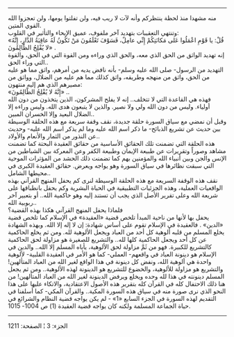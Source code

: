 ------------------------------------------------------------------------

منه مشهدا منذ لحظة ينتظركم وأنه لآت لا ريب فيه، ولن تفلتوا يومها، ولن
تعجزوا الله القوي المتين.  
وتنتهي التعقيبات بتهديد آخر ملفوف، عميق الإيحاء والتأثير في القلوب:  
«قُلْ: يا قَوْمِ اعْمَلُوا عَلى مَكانَتِكُمْ إِنِّي عامِلٌ، فَسَوْفَ تَعْلَمُونَ مَنْ تَكُونُ لَهُ عاقِبَةُ
الدَّارِ، إِنَّهُ لا يُفْلِحُ الظَّالِمُونَ» .  
إنه تهديد الواثق من الحق الذي معه، والحق الذي وراءه ومن القوة التي في
الحق، والقوة التي وراء الحق..  
التهديد من الرسول- صلى الله عليه وسلم- بأنه نافض يديه من أمرهم، واثق مما
هو عليه من الحق، واثق من منهجه وطريقه، واثق كذلك مما هم عليه من الضلال،
وواثق من مصيرهم الذي هم إليه منتهون:  
«إِنَّهُ لا يُفْلِحُ الظَّالِمُونَ» ..  
فهذه هي القاعدة التي لا تتخلف.. إنه لا يفلح المشركون، الذين يتخذون من
دون الله أولياء. وليس من دون الله ولي ولا نصير. والذين لا يتبعون هدى
الله. وليس وراءه إلا الضلال البعيد وإلا الخسران المبين..  
وقبل أن نمضي مع سياق السورة حلقة جديدة، نقف وقفة سريعة مع هذه الحلقة
الوسيطة بين حديث عن تشريع الذبائح- ما ذكر اسم الله عليه وما لم يذكر اسم
الله عليه- وحديث عن النذور من الثمار والأنعام والأولاد..  
هذه الحلقة التي تضمنت تلك الحقائق الأساسية من حقائق العقيدة البحتة كما
تضمنت مشاهد وصوراً وتقريرات عن طبيعة الإيمان وطبيعة الكفر وعن المعركة بين
الشياطين من الإنس والجن وبين أنبياء الله والمؤمنين بهم كما تضمنت ذلك
الحشد من المؤثرات الموحية التي سبقت نظائرها في سياق السورة وهو يواجه
ويعرض. حقائق العقيدة الكبرى في محيطها الشامل..  
نقف هذه الوقفة السريعة مع هذه الحلقة الوسيطة لنرى كم يحفل المنهج القرآني
بهذه الواقعيات العملية، وهذه الجزئيات التطبيقية في الحياة البشرية وكم
يحفل بانطباقها على شريعة الله وعلى تقرير الأصل الذي يجب أن تستند إليه
وهو حاكمية الله.. أو بتعبير آخر ربوبية الله..  
فلماذا يحفل المنهج القرآني هكذا بهذه القضية؟  
يحفل بها لأنها من ناحية المبدأ تلخص قضية «العقيدة» في الإسلام كما تلخص
قضية «الدين» . فالعقيدة في الإسلام تقوم على أساس شهادة: إن لا إله إلا
الله. وبهذه الشهادة يخلع المسلم من قلبه ألوهية كل أحد من العباد ويجعل
الألوهية لله. ومن ثم يخلع الحاكمية عن كل أحد ويجعل الحاكمية كلها لله..
والتشريع للصغيرة هو مزاولة لحق الحاكمية كالتشريع للكبيرة. فهو من ثَمَّ
مزاولة لحق الألوهية، يأباه المسلم إلا الله.. والدين في الإسلام هو دينونة
العباد في واقعهم- العملي- كما هو الأمر في العقيدة القلبية- لألوهية واحدة
هي ألوهية الله، ونفض كل دينونة في هذا الواقع لغير الله من العباد
المتألهين! والتشريع هو مزاولة للألوهية، والخضوع للتشريع هو الدينونة لهذه
الألوهية.. ومن ثم يجعل المسلم دينونته في هذا لله وحده ويخلع ويرفض
الدينونة لغير الله من العباد المتألهين! من هنا ذلك الاحتفال كله في
القرآن كله بتقرير هذه الأصول الاعتقادية، والاتكاء عليها على هذا النحو
الذي نرى صورة منه في سياق هذه السورة المكية.. والقرآن المكي- كما أسلفنا
في التقديم لهذه السورة في الجزء السابع «1» - لم يكن يواجه قضية النظام
والشرائع في حياة الجماعة المسلمة ولكنه كان يواجه قضية العقيدة (1) ص
1004- 1015.

------------------------------------------------------------------------

الجزء: 3 ¦ الصفحة: 1211
